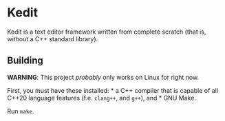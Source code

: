 # Kedit

Kedit is a text editor framework written from complete scratch (that is, without a C++ standard library).

## Building

**WARNING**: This project *probably* only works on Linux for right now.

First, you must have these installed:
	* a C++ compiler that is capable of all C++20 language features (f.e. `clang++`, and `g++`), and
	* GNU Make.

Run `make`.
